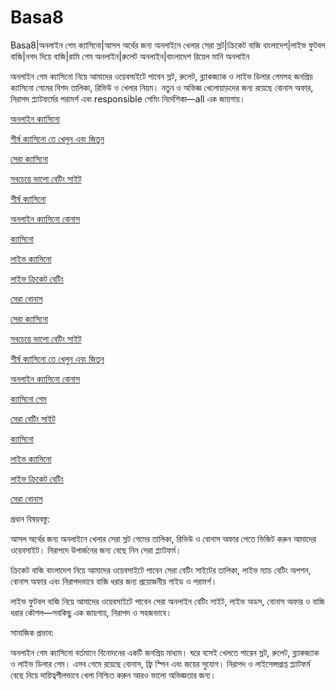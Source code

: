 # Basa8
Basa8|অনলাইন গেম ক্যাসিনো|আসল অর্থের জন্য অনলাইনে খেলার সেরা স্লট|ক্রিকেট বাজি বাংলাদেশ|লাইভ ফুটবল বাজি|নগদ দিয়ে বাজি|রামি গেম অনলাইন|রুলেট অনলাইন|বাংলাদেশ রিয়েল মানি অনলাইন

অনলাইন গেম ক্যাসিনো নিয়ে আমাদের ওয়েবসাইটে পাবেন স্লট, রুলেট, ব্ল্যাকজ্যাক ও লাইভ ডিলার গেমসহ জনপ্রিয় ক্যাসিনো গেমের বিশদ তালিকা, রিভিউ ও খেলার নিয়ম। নতুন ও অভিজ্ঞ খেলোয়াড়দের জন্য রয়েছে বোনাস অফার, নিরাপদ প্ল্যাটফর্মের পরামর্শ এবং responsible গেমিং নির্দেশিকা—all এক জায়গায়।

<a href="https://basa8vip.net/">অনলাইন ক্যাসিনো</a>

<a href="https://basa8us.net/">শীর্ষ ক্যাসিনো তে খেলুন এবং জিতুন</a>

<a href="https://basa8vip.com/">সেরা ক্যাসিনো</a>

<a href="https://basa8us.com/">সবচেয়ে ভালো বেটিং সাইট</a>

<a href="https://basa8wap.net/">শীর্ষ ক্যাসিনো</a>

<a href="https://basa8wap.com/">অনলাইন ক্যাসিনো বোনাস</a>

<a href="https://basa8live.com/">ক্যাসিনো</a>

<a href="https://basa8live.net/">লাইভ ক্যাসিনো</a>

<a href="https://basa8uk.com/">লাইভ ক্রিকেট বেটিং</a>

<a href="https://basa8uk.net/">সেরা বোনাস</a>

<a href="https://basa8vip.com/">সেরা ক্যাসিনো</a>

<a href="https://basa8us.com/">সবচেয়ে ভালো বেটিং সাইট</a>

<a href="https://basa8us.net/">শীর্ষ ক্যাসিনো তে খেলুন এবং জিতুন</a>

<a href="https://basa8wap.com/">অনলাইন ক্যাসিনো বোনাস</a>

<a href="https://basa8pc.com/">ক্যাসিনো গেম</a>

<a href="https://basa8pc.net/">সেরা বেটিং সাইট</a>

<a href="https://basa8live.com/">ক্যাসিনো</a>

<a href="https://basa8live.net/">লাইভ ক্যাসিনো</a>

<a href="https://basa8uk.com/">লাইভ ক্রিকেট বেটিং</a>

<a href="https://basa8uk.net/">সেরা বোনাস</a>

প্রধান বিষয়বস্তু:

আসল অর্থের জন্য অনলাইনে খেলার সেরা স্লট গেমের তালিকা, রিভিউ ও বোনাস অফার পেতে ভিজিট করুন আমাদের ওয়েবসাইট। নিরাপদে উপার্জনের জন্য বেছে নিন সেরা প্ল্যাটফর্ম।

ক্রিকেট বাজি বাংলাদেশ নিয়ে আমাদের ওয়েবসাইটে পাবেন সেরা বেটিং সাইটের তালিকা, লাইভ ম্যাচ বেটিং অপশন, বোনাস অফার এবং নিরাপদভাবে বাজি ধরার জন্য প্রয়োজনীয় গাইড ও পরামর্শ।

লাইভ ফুটবল বাজি নিয়ে আমাদের ওয়েবসাইটে পাবেন সেরা অনলাইন বেটিং সাইট, লাইভ অডস, বোনাস অফার ও বাজি ধরার কৌশল—সবকিছু এক জায়গায়, নিরাপদ ও সহজভাবে।

সামাজিক প্রভাব:

অনলাইন গেম ক্যাসিনো বর্তমানে বিনোদনের একটি জনপ্রিয় মাধ্যম। ঘরে বসেই খেলতে পারেন স্লট, রুলেট, ব্ল্যাকজ্যাক ও লাইভ ডিলার গেম। এসব গেমে রয়েছে বোনাস, ফ্রি স্পিন এবং জয়ের সুযোগ। নিরাপদ ও লাইসেন্সপ্রাপ্ত প্ল্যাটফর্ম বেছে নিয়ে দায়িত্বশীলভাবে খেলা নিশ্চিত করুন আরও ভালো অভিজ্ঞতার জন্য।
